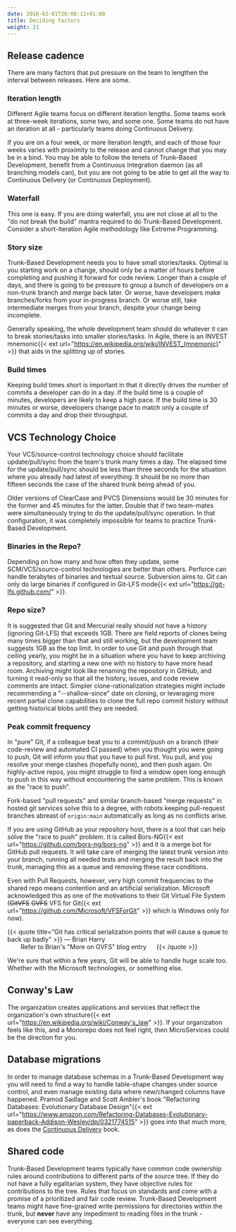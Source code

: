 ```yaml
---
date: 2016-02-01T20:08:11+01:00
title: Deciding factors
weight: 21
---
```


## Release cadence

There are many factors that put pressure on the team to lengthen the interval between releases. Here are some.

### Iteration length

Different Agile teams focus on different iteration lengths. Some teams work at three-week iterations, some two, 
and some one. Some teams do not have an iteration at all - particularly teams doing Continuous Delivery.

If you are on a four week, or more iteration length, and each of those four weeks varies with proximity to the 
release and cannot change that you may be in a bind. You may be able to follow the tenets of Trunk-Based Development, 
benefit from a Continuous Integration daemon (as all branching models can), but you are not going to be able to 
get all the way to Continuous Delivery (or Continuous Deployment).

### Waterfall

This one is easy. If you are doing waterfall, you are not close at all to the "do not break the build" mantra required
to do Trunk-Based Development. Consider a short-iteration Agile methodology like Extreme Programming.

### Story size

Trunk-Based Development needs you to have small stories/tasks. Optimal is you starting work on a change, should only be a matter
of hours before completing and pushing it forward for code review. Longer than a couple of days, and there is going to be 
pressure to group a bunch of developers on a non-trunk branch and merge back later. Or worse, have developers make 
branches/forks from your in-progress branch. Or worse still, take intermediate merges from your branch, despite your 
change being incomplete.  

Generally speaking, the whole development team should do whatever it can to break stories/tasks into smaller stories/tasks. 
In Agile, there is an INVEST mnemonic{{< ext url="https://en.wikipedia.org/wiki/INVEST_(mnemonic)" >}} that aids in the splitting
up of stories.

### Build times

Keeping build times short is important in that it directly drives the number of commits a developer can do in a day.
If the build time is a couple of minutes, developers are likely to keep a high pace. If the build time is 30 minutes or
worse, developers change pace to match only a couple of commits a day and drop their throughput.

## VCS Technology Choice

Your VCS/source-control technology choice should facilitate update/pull/sync from the team's trunk many times 
a day. The elapsed time for the update/pull/sync should be less than three seconds for the situation where you 
already had latest of everything. It should be no more than fifteen seconds the case of the shared trunk being ahead 
of you. 

Older versions of ClearCase and PVCS Dimensions would be 30 minutes for the former and 45 minutes for the latter. 
Double that if two team-mates were simultaneously trying to do the update/pull/sync operation. In that configuration, it 
was completely impossible for teams to practice Trunk-Based Development.

### Binaries in the Repo?

Depending on how many and how often they update, some SCM/VCS/source-control technologies are better than others. 
Perforce can handle terabytes of binaries and textual source. Subversion aims to. Git can only do large binaries  if 
configured in Git-LFS mode{{< ext url="https://git-lfs.github.com/" >}}.

### Repo size?

It is suggested that Git and Mercurial really should not have a history (ignoring Git-LFS) that exceeds 1GB. There are field reports of clones being 
many times bigger than that and still working, but the development team suggests 1GB as the top limit. In order to use Git 
and push through that ceiling yearly, you might be in a situation where you have to keep archiving a repository, and starting 
a new one with no history to have more head room. Archiving might look like renaming the repository in GitHub, and turning it 
read-only so that all the history, issues, and code review comments are intact. Simpler clone-rationalization strategies might 
include recommending a "--shallow-since" date on cloning, or leveraging more recent partial clone capabilities to clone the full repo 
commit history without getting historical blobs until they are needed.


### Peak commit frequency

In "pure" Git, if a colleague beat you to a commit/push on a branch (their code-review and automated CI passed) when you 
thought you were going to push, Git will inform you that you have to pull first. You pull, and you resolve your merge clashes 
(hopefully none), and then push again. On highly-active repos, you might struggle to find a window open long enough to push in 
this way without encountering the same problem. This is known as the "race to push".

Fork-based "pull requests" and similar branch-based "merge requests" in hosted git services solve this to a degree, with robots 
keeping pull-request branches abreast of `origin:main` automatically as long as no conflicts arise.

If you are using GitHub as your repository host, there is a tool that can help solve the "race to push" problem. It is called Bors-NG{{< ext url="https://github.com/bors-ng/bors-ng" >}} and it is a merge bot for GitHub pull requests. It will take care of merging the latest trunk version into your branch, running all needed tests and merging the result back into the trunk, managing this as a queue and removing these race conditions.

Even with Pull Requests, however, very high commit frequencies to the shared repo means contention and an artificial 
serialization. Microsoft acknowledged this as one
of the motivations to their Git Virtual File System (~~GitVFS~~ ~~GVFS~~ VFS for Git{{< ext url="https://github.com/Microsoft/VFSForGit" >}} which is Windows only for now).

{{< quote title="Git has critical serialization points that will cause a queue to back up badly" >}}
<span>&mdash; Brian Harry</span><br>
<span style="margin-left: 30px">Refer to Brian's "More on GVFS" blog entry<span class="rref"><a class="inline-ref" style="border-bottom: 0" target="_blank" href="https://blogs.msdn.microsoft.com/bharry/2017/02/07/more-on-gvfs/"><img style="padding: 0 0 0 3px; width: 16px; height: 14px" src="/images/ext.png" alt=""></a></span></span>
{{< /quote >}}

We're sure that within a few years, Git will be able to handle huge scale too. Whether with the Microsoft technologies, or 
something else.

## Conway's Law

The organization creates applications and services that reflect the organization's own structure{{< ext url="https://en.wikipedia.org/wiki/Conway's_law" >}}. 
If your organization feels like this, and a Monorepo does not feel right, then MicroServices could be the direction for you.

## Database migrations

In order to manage database schemas in a Trunk-Based Development way you will need to find a way to handle table-shape changes under source control, and even
manage existing data where new/changed columns have happened. Pramod Sadlage and Scott Ambler's book 
"Refactoring Databases: Evolutionary Database Design"{{< ext url="https://www.amazon.com/Refactoring-Databases-Evolutionary-paperback-Addison-Wesley/dp/0321774515" >}}
goes into that much more, as does the [Continuous Delivery](/continuous-delivery/) book.

## Shared code

Trunk-Based Development teams typically have common code ownership rules around contributions to different parts
of the source tree. If they do not have a fully egalitarian system, they have objective rules for contributions to the tree. 
Rules that focus on standards and come with a promise of a prioritized and fair code review. Trunk-Based Development 
teams might have fine-grained write permissions for directories within the trunk, but **never** have any impediment 
to reading files in the trunk - everyone can see everything.

<!-- ## Parallelization

## CI capacity

## QA style

## Environments

### Developer workstations

### Shared services infra

## Code review

## Live config changes

## Tech debt accumulation

## Incident handling

## Backlog management

-->
